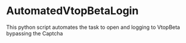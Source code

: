 # AutomatedVtopBetaLogin
This python script automates the task to open and logging to VtopBeta bypassing the Captcha  
